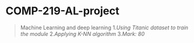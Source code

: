 # COMP-219-AL-project
>Machine Learning and deep learning
1.*Using Titanic dataset to train the module*
2.*Applying K-NN algorithm*
3.*Mark: 80*
